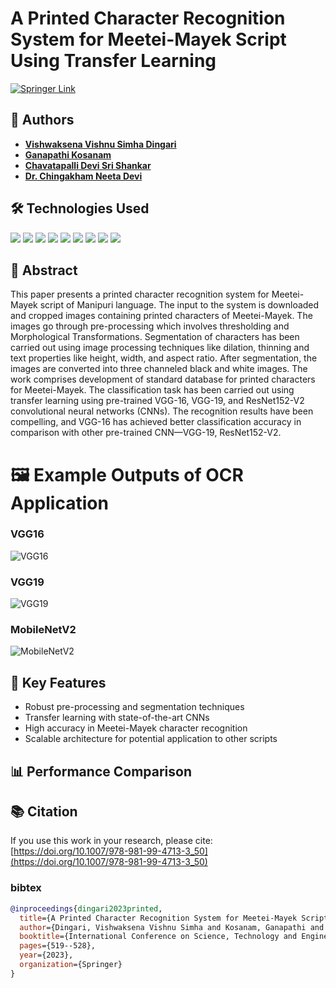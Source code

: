 # A Printed Character Recognition System for Meetei-Mayek Script Using Transfer Learning
[![Springer Link](https://img.shields.io/badge/Springer-Link-blue)](https://doi.org/10.1007/978-981-99-4713-3_50)

## 👥 Authors

- [**Vishwaksena Vishnu Simha Dingari**](https://www.linkedin.com/in/vishwaksena-dingari)
- [**Ganapathi Kosanam**](https://www.linkedin.com/in/kosanam-ganapathi/)
- [**Chavatapalli Devi Sri Shankar**](https://www.linkedin.com/in/chavatapalli-devi-sri-shankar-b6643b246/)
- [**Dr. Chingakham Neeta Devi**](https://www.nitmanipur.ac.in/Department_FacultyProfileNew.aspx?nDeptID=oq)

## 🛠️ Technologies Used

<p align="left">
  <img src="https://img.shields.io/badge/Python-3776AB?style=flat-square&logo=python&logoColor=white" />
  <img src="https://img.shields.io/badge/TensorFlow-FF6F00?style=flat-square&logo=tensorflow&logoColor=white" />
  <img src="https://img.shields.io/badge/Keras-D00000?style=flat-square&logo=keras&logoColor=white" />
  <img src="https://img.shields.io/badge/OpenCV-5C3EE8?style=flat-square&logo=opencv&logoColor=white" />
  <img src="https://img.shields.io/badge/NumPy-013243?style=flat-square&logo=numpy&logoColor=white" />
  <img src="https://img.shields.io/badge/Matplotlib-11557C?style=flat-square&logo=python&logoColor=white" />
  <img src="https://img.shields.io/badge/scikitlearn-F7931E?style=flat-square&logo=scikit-learn&logoColor=white" />
  <img src="https://img.shields.io/badge/Gradio-FF9900?style=flat-square&logo=gradio&logoColor=white" />
  <img src="https://img.shields.io/badge/Pillow-3776AB?style=flat-square&logo=python&logoColor=white" />
</p>


## 📝 Abstract

This paper presents a printed character recognition system for Meetei-Mayek script of Manipuri language. The input to the system is downloaded and cropped images containing printed characters of Meetei-Mayek. The images go through pre-processing which involves thresholding and Morphological Transformations. Segmentation of characters has been carried out using image processing techniques like dilation, thinning and text properties like height, width, and aspect ratio. After segmentation, the images are converted into three channeled black and white images. The work comprises development of standard database for printed characters for Meetei-Mayek. The classification task has been carried out using transfer learning using pre-trained VGG-16, VGG-19, and ResNet152-V2 convolutional neural networks (CNNs). The recognition results have been compelling, and VGG-16 has achieved better classification accuracy in comparison with other pre-trained CNN—VGG-19, ResNet152-V2.


# 🖼️ Example Outputs of OCR Application

### VGG16
![VGG16](./output_images/vgg16.png)

### VGG19
![VGG19](./output_images/vgg19.png)

### MobileNetV2
![MobileNetV2](./output_images/mobilenet.png)

## 🚀 Key Features

- Robust pre-processing and segmentation techniques
- Transfer learning with state-of-the-art CNNs
- High accuracy in Meetei-Mayek character recognition
- Scalable architecture for potential application to other scripts

## 📊 Performance Comparison


## 📚 Citation

If you use this work in your research, please cite: [https://doi.org/10.1007/978-981-99-4713-3_50](https://doi.org/10.1007/978-981-99-4713-3_50)

### bibtex
```bibtex
@inproceedings{dingari2023printed,
  title={A Printed Character Recognition System for Meetei-Mayek Script Using Transfer Learning},
  author={Dingari, Vishwaksena Vishnu Simha and Kosanam, Ganapathi and Chavatapalli, Devi Sri Shankar and Devi, Chingakham Neeta},
  booktitle={International Conference on Science, Technology and Engineering},
  pages={519--528},
  year={2023},
  organization={Springer}
}
```
